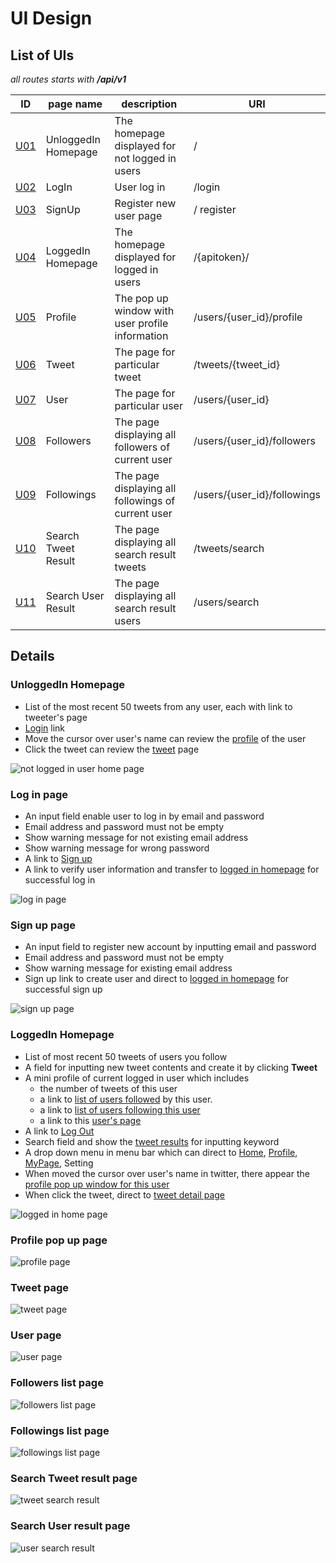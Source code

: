 # UI Design

## List of UIs
*all routes starts with **/api/v1***

|ID|page name|description|URI|
| --- | --- | --- | --- |
| [U01](#u01) | UnloggedIn Homepage | The homepage displayed for not logged in users | / |
| [U02](#u02) | LogIn | User log in | /login |
| [U03](#u03) | SignUp | Register new user page | / register|
| [U04](#u04) | LoggedIn Homepage | The homepage displayed for logged in users | /{apitoken}/ |
| [U05](#u05) | Profile | The pop up window with user profile information | /users/{user_id}/profile |
| [U06](#u06) | Tweet | The page for particular tweet| /tweets/{tweet_id} |
| [U07](#u07) | User | The page for particular user | /users/{user_id} |
| [U08](#u08) | Followers | The page displaying all followers of current user | /users/{user_id}/followers |
| [U09](#u09) | Followings | The page displaying all followings of current user | /users/{user_id}/followings |
| [U10](#u10) | Search Tweet Result | The page displaying all search result tweets | /tweets/search |
| [U11](#u11) | Search User Result | The page displaying all search result users | /users/search |

## Details
### <a name="u01"></a> UnloggedIn Homepage
* List of the most recent 50 tweets from any user, each with link to tweeter's page
* [Login](#u02) link
* Move the cursor over user's name can review the [profile](#u05) of the user
* Click the tweet can review the [tweet](#u06) page

![not logged in user home page](https://github.com/amgoncalves/sassy-twitter/blob/master/doc/UI/mockUIs/NonLoggedInHP.png)

### <a name="u02"></a> Log in page
* An input field enable user to log in by email and password
* Email address and password must not be empty
* Show warning message for not existing email address
* Show warning message for wrong password
* A link to [Sign up](#u03)
* A link to verify user information and transfer to [logged in homepage](#u04) for successful log in

![log in page](https://github.com/amgoncalves/sassy-twitter/blob/master/doc/UI/mockUIs/LogIn.png)

### <a name="u03"></a> Sign up page
* An input field to register new account by inputting email and password
* Email address and password must not be empty
* Show warning message for existing email address
* Sign up link to create user and direct to [logged in homepage](#u04) for successful sign up

![sign up page](https://github.com/amgoncalves/sassy-twitter/blob/master/doc/UI/mockUIs/Signup.png)

### <a name="u04"></a> LoggedIn Homepage
* List of most recent 50 tweets of users you follow
* A field for inputting new tweet contents and create it by clicking **Tweet**
* A mini profile of current logged in user which includes
    - the number of tweets of this user
    - a link to [list of users followed](#u09) by this user.
    - a link to [list of users following this user](#u08)
    - a link to this [user's page](#u07)
* A link to [Log Out](#u01)
* Search field and show the [tweet results](#u10) for inputting keyword
* A drop down menu in menu bar which can direct to [Home](#u04), [Profile](#u05), [MyPage](#u07), Setting
* When moved the cursor over user's name in twitter, there appear the [profile pop up window for this user](#u05)
* When click the tweet, direct to [tweet detail page](#u06)

![logged in home page](https://github.com/amgoncalves/sassy-twitter/blob/master/doc/UI/mockUIs/LoggedInHP.png)

### <a name="u05"></a> Profile pop up page
![profile page](https://github.com/amgoncalves/sassy-twitter/blob/master/doc/UI/mockUIs/Profile(pop).png)

### <a name="u06"></a> Tweet page
![tweet page](https://github.com/amgoncalves/sassy-twitter/blob/master/doc/UI/mockUIs/Tweet(Unfollowing).png)

### <a name="u07"></a> User page
![user page](https://github.com/amgoncalves/sassy-twitter/blob/master/doc/UI/mockUIs/User(Following).png)

### <a name="u08"></a> Followers list page
![followers list page](https://github.com/amgoncalves/sassy-twitter/blob/master/doc/UI/mockUIs/Followers.png)

### <a name="u09"></a> Followings list page
![followings list page](https://github.com/amgoncalves/sassy-twitter/blob/master/doc/UI/mockUIs/Followings.png)

### <a name="u10"></a> Search Tweet result page
![tweet search result](https://github.com/amgoncalves/sassy-twitter/blob/master/doc/UI/mockUIs/TweetSearch(keyword).png)

### <a name="u11"></a> Search User result page
![user search result](https://github.com/amgoncalves/sassy-twitter/blob/master/doc/UI/mockUIs/UserSearch(hashtag).png)







